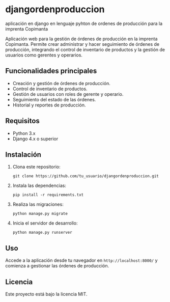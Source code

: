 # djangordenproduccion
aplicación en django en lenguaje pyhton de ordenes de producción para la imprenta Copimanta



Aplicación web  para la gestión de órdenes de producción en la imprenta Copimanta. Permite crear administrar y hacer seguimiento de órdenes de producción, integrando el control de inventario de productos y la gestión de usuarios como gerentes y operarios.
## Funcionalidades principales

- Creación y gestión de órdenes de producción.
- Control de inventario de productos.
- Gestión de usuarios con roles de gerente y operario.
- Seguimiento del estado de las órdenes.
- Historial y reportes de producción.

## Requisitos

- Python 3.x
- Django 4.x o superior

## Instalación

1. Clona este repositorio:
   ```
   git clone https://github.com/tu_usuario/djangordenproduccion.git
   ```
2. Instala las dependencias:
   ```
   pip install -r requirements.txt
   ```
3. Realiza las migraciones:
   ```
   python manage.py migrate
   ```
4. Inicia el servidor de desarrollo:
   ```
   python manage.py runserver
   ```

## Uso

Accede a la aplicación desde tu navegador en `http://localhost:8000/` y comienza a gestionar las órdenes de producción.

## Licencia

Este proyecto está bajo la licencia MIT.